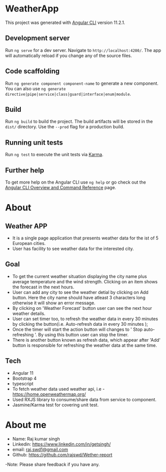 # WeatherApp

This project was generated with [Angular CLI](https://github.com/angular/angular-cli) version 11.2.1.

## Development server

Run `ng serve` for a dev server. Navigate to `http://localhost:4200/`. The app will automatically reload if you change any of the source files.

## Code scaffolding

Run `ng generate component component-name` to generate a new component. You can also use `ng generate directive|pipe|service|class|guard|interface|enum|module`.

## Build

Run `ng build` to build the project. The build artifacts will be stored in the `dist/` directory. Use the `--prod` flag for a production build.

## Running unit tests

Run `ng test` to execute the unit tests via [Karma](https://karma-runner.github.io).

## Further help

To get more help on the Angular CLI use `ng help` or go check out the [Angular CLI Overview and Command Reference](https://angular.io/cli) page.

# About 

## Weather APP
- It is a single page application that presents weather data for the ist of 5 European cities.
- User has facility to see weather data for the interested city. 

## Goal
- To get the current weather situation displaying the city name plus average temperature and the wind strength. Clicking on an item shows the forecast in the next hours.
- User can add any city to see the weather detial by clicking on Add button. Here the city name should have atleast 3 characters long otherwise it will show an error message.
- By clicking on 'Weather Forecast' button user can see the next hour weather details.
- User can set timer too, to refresh the weather data in every 30 minutes by clicking the button(i.e.  Auto-refresh data in every 30 minutes );
- Once the timer will start the action button will changes to ' Stop auto-refreshing '. By using this button user can stop the timer.
- There is another button known as refresh data, which appear after 'Add' button is responsible for refreshing the weather data at the same time.

## Tech
- Angular 11
- Bootstrap 4
- typescript
- To fetch weather data used weather api, i.e - https://home.openweathermap.org/
- Used RXJS library to consume/share data from service to component.
- Jasmine/Karma test for covering unit test.

# About me
- Name: Raj kumar singh
- Linkedin: https://www.linkedin.com/in/getsingh/
- email: raj.swd1@gmail.com
- Github: https://github.com/rajswd/Wether-report

-Note: Please share feedback if you have any.


